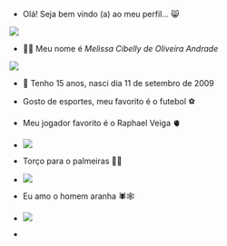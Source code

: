 * Olá! Seja bem vindo (a) ao meu perfil... 😸
 
![](https://media1.tenor.com/m/9vTAoKqOXPQAAAAC/shrek-shrek-meme.gif)
* 🙋‍♀️ Meu nome é *Melissa Cibelly de Oliveira Andrade*

![](https://media.tenor.com/LoziwJSpAyAAAAAi/hulk-dance.gif)
* 📆 Tenho 15 anos, nasci dia 11 de setembro de 2009

* Gosto de esportes, meu favorito é o futebol ⚽

* Meu jogador favorito é o Raphael Veiga 🫀
 
* ![](https://media1.tenor.com/m/0bEioByAZlkAAAAC/te-amo-palmeiras-palmeiras.gif)

* Torço para o palmeiras 🐷💚

* ![](https://media1.tenor.com/m/epNtODsSK4UAAAAC/celebrando-a-vit%C3%B3ria-comemorando.gif)
* Eu amo o homem aranha 🕷️🕸️

* ![](https://media1.tenor.com/m/TjPRaO9SFJkAAAAC/spider-man-staring.gif)
                  
*                                        
